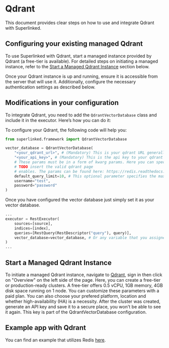 # Qdrant

This document provides clear steps on how to use and integrate Qdrant with Superlinked.

## Configuring your existing managed Qdrant

To use Superlinked with Qdrant, start a managed instance provided by Qdrant (a free-tier is available). For detailed steps on initiating a managed instance, refer to the [Start a Managed Qdrant Instance](#start-a-managed-qdrant-instance) section below.

Once your Qdrant instance is up and running, ensure it is accessible from the server that will use it. Additionally, configure the necessary authentication settings as described below.

## Modifications in your configuration

To integrate Qdrant, you need to add the `QdrantVectorDatabase` class and include it in the executor. Here’s how you can do it:

To configure your Qdrant, the following code will help you:
```python
from superlinked.framework import QdrantVectorDatabase

vector_database = QdrantVectorDatabase(
    "<your_qdrant_url>", # (Mandatory) This is your qdrant URL generally with a port but without any extra fields
    "<your_api_key>", # (Mandatory) This is the api key to your qdrant cluster
    # These params must be in a form of kwarg params. Here you can specify anything that the official python client 
    # TODO insert the valid qdrant page
    # enables. The params can be found here: https://redis.readthedocs.io/en/stable/connections.html. Below you can see a very basic user-pass authentication as an example.
    default_query_limit=10, # This optional parameter specifies the maximum number of query results returned. If not set, it defaults to 10.
    username="test",
    password="password"
)
```

Once you have configured the vector database just simply set it as your vector database.
```python
...
executor = RestExecutor(
    sources=[source],
    indices=[index],
    queries=[RestQuery(RestDescriptor("query"), query)],
    vector_database=vector_database, # Or any variable that you assigned your `QdrantVectorDatabase`
)
...
```

## Start a Managed Qdrant Instance

To initiate a managed Qdrant instance, navigate to [Qdrant](https://cloud.qdrant.io/login), sign in then click on "Overview" on the left side of the page. Here, you can create a free-tier or production-ready clusters. A free-tier offers 0.5 vCPU, 1GB memory, 4GB disk space running on 1 node. You can customize these parameters with a paid plan. You can also choose your prefered platform, location and whether high-availability (HA) is a necessity.
After the cluster was created, generate an API key and save it to a secure place, you won't be able to see it again. This key is part of the QdrantVectorDatabase configuration.

## Example app with Qdrant

You can find an example that utilizes Redis [here](https://github.com/superlinked/superlinked/blob/main/docs/run-in-production/vdbs/qdrant/app_with_qdrant.py).
